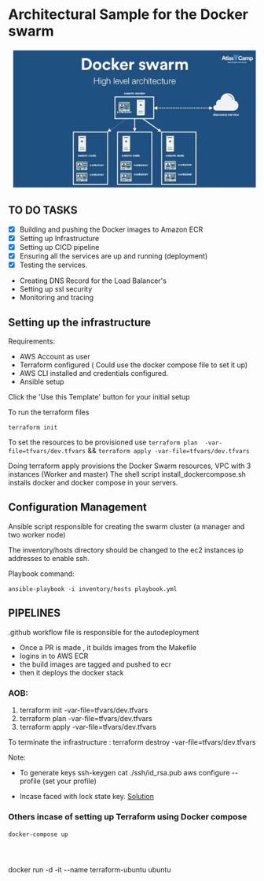 # Architectural Sample for the Docker swarm

![Docker swarm](templates/Capture1.JPG)


## TO DO TASKS
- [x] Building and pushing the Docker images to Amazon ECR
- [x] Setting up Infrastructure
- [x] Setting up  CICD pipeline
- [x] Ensuring all the services are up and running (deployment)
- [x] Testing the services.
-  Creating DNS Record for the  Load Balancer's
- Setting up ssl security
- Monitoring and tracing

## Setting up the infrastructure

Requirements:
- AWS Account as user
- Terraform configured ( Could use the docker compose file to set it up)
- AWS CLI installed and credentials configured.
- Ansible setup

 Click the 'Use this Template' button for your initial setup

 To run the terraform files
 ```
terraform init
 ```
To set the resources to be provisioned use
``` terraform plan  -var-file=tfvars/dev.tfvars ```
 &&
``` terraform apply -var-file=tfvars/dev.tfvars ```

Doing terraform apply provisions the Docker Swarm resources, VPC with 3 instances (Worker and master)
The shell script install_dockercompose.sh installs docker and docker compose in your servers.

## Configuration Management

Ansible script responsible for creating the swarm cluster (a manager and two worker node)

The inventory/hosts directory should be changed to the ec2 instances ip addresses to enable ssh.

 Playbook command:

 ```
 ansible-playbook -i inventory/hosts playbook.yml
 ```

## PIPELINES
.github workflow file is responsible for the autodeployment
- Once a PR is made , it builds images from the Makefile
- logins in to AWS ECR
- the build images are tagged and pushed to ecr
- then it deploys the docker stack



### AOB:

 1. terraform init -var-file=tfvars/dev.tfvars
 2. terraform plan  -var-file=tfvars/dev.tfvars
 3. terraform apply -var-file=tfvars/dev.tfvars

To terminate the infrastructure :
terraform destroy -var-file=tfvars/dev.tfvars


Note:
- To generate keys
ssh-keygen
cat ./ssh/id_rsa.pub
aws configure --profile (set your profile)

- Incase faced with lock state key. [Solution](https://stackoverflow.com/questions/62189825/terraform-error-acquiring-the-state-lock-conditionalcheckfailedexception)


















### Others incase of setting up Terraform using Docker compose
```docker-compose up ```

```docker-compose run --rm tf init
```

```docker compose run --rm tf fmt
```

```docker-compose run --rm tf validate
```


docker run -d -it --name terraform-ubuntu ubuntu


